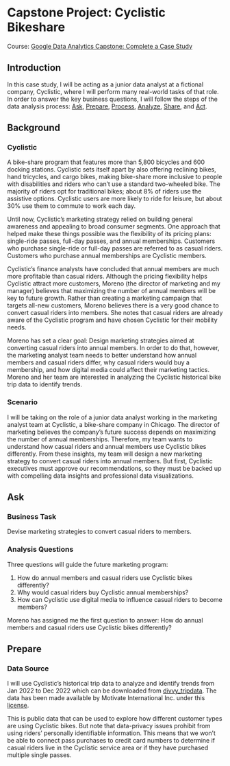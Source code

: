 # Capstone Project: Cyclistic Bikeshare
Course: [Google Data Analytics Capstone: Complete a Case Study](https://www.coursera.org/learn/google-data-analytics-capstone)
## Introduction
In this case study, I will be acting as a junior data analyst at a fictional company, Cyclistic, where I will perform many real-world tasks of that role. In order to answer the key business questions, I will follow the steps of the data analysis process: [Ask](https://github.com/NazhifAbrar/CyclisticBikeshare/blob/main/CyclisticBikeshareProject.md#ask), [Prepare](https://github.com/NazhifAbrar/CyclisticBikeshare/blob/main/CyclisticBikeshareProject.md#prepare), [Process](https://github.com/NazhifAbrar/CyclisticBikeshare/blob/main/CyclisticBikeshareProject.md#ask), [Analyze](https://github.com/NazhifAbrar/CyclisticBikeshare/blob/main/CyclisticBikeshareProject.md#ask), [Share](https://github.com/NazhifAbrar/CyclisticBikeshare/blob/main/CyclisticBikeshareProject.md#ask), and [Act](https://github.com/NazhifAbrar/CyclisticBikeshare/blob/main/CyclisticBikeshareProject.md#ask).
## Background
### Cyclistic
A bike-share program that features more than 5,800 bicycles and 600 docking stations. Cyclistic sets itself apart by also offering reclining bikes, hand tricycles, and cargo bikes, making bike-share more inclusive to people with disabilities and riders who can’t use a standard two-wheeled bike. The majority of riders opt for traditional bikes; about 8% of riders use the assistive options. Cyclistic users are more likely to ride for leisure, but about 30% use them to commute to work each day.   
  
Until now, Cyclistic’s marketing strategy relied on building general awareness and appealing to broad consumer segments. One approach that helped make these things possible was the flexibility of its pricing plans: single-ride passes, full-day passes, and annual memberships. Customers who purchase single-ride or full-day passes are referred to as casual riders. Customers who purchase annual memberships are Cyclistic members.  
  
Cyclistic’s finance analysts have concluded that annual members are much more profitable than casual riders. Although the pricing flexibility helps Cyclistic attract more customers, Moreno (the director of marketing and my manager) believes that maximizing the number of annual members will be key to future growth. Rather than creating a marketing campaign that targets all-new customers, Moreno believes there is a very good chance to convert casual riders into members. She notes that casual riders are already aware of the Cyclistic program and have chosen Cyclistic for their mobility needs.  

Moreno has set a clear goal: Design marketing strategies aimed at converting casual riders into annual members. In order to do that, however, the marketing analyst team needs to better understand how annual members and casual riders differ, why casual riders would buy a membership, and how digital media could affect their marketing tactics. Moreno and her team are interested in analyzing the Cyclistic historical bike trip data to identify trends.  

### Scenario
I will be taking on the role of a junior data analyst working in the marketing analyst team at Cyclistic, a bike-share company in Chicago. The director of marketing believes the company’s future success depends on maximizing the number of annual memberships. Therefore, my team wants to understand how casual riders and annual members use Cyclistic bikes differently. From these insights, my team will design a new marketing strategy to convert casual riders into annual members. But first, Cyclistic executives must approve our recommendations, so they must be backed up with compelling data insights and professional data visualizations.
## Ask
### Business Task
Devise marketing strategies to convert casual riders to members.
### Analysis Questions
Three questions will guide the future marketing program:  
1. How do annual members and casual riders use Cyclistic bikes differently?  
2. Why would casual riders buy Cyclistic annual memberships?  
3. How can Cyclistic use digital media to influence casual riders to become members?  

Moreno has assigned me the first question to answer: How do annual members and casual riders use Cyclistic bikes differently?
## Prepare
### Data Source
I will use Cyclistic’s historical trip data to analyze and identify trends from Jan 2022 to Dec 2022 which can be downloaded from [divvy_tripdata](https://divvy-tripdata.s3.amazonaws.com/index.html). The data has been made available by Motivate International Inc. under this [license](https://www.divvybikes.com/data-license-agreement).  
  
This is public data that can be used to explore how different customer types are using Cyclistic bikes. But note that data-privacy issues prohibit from using riders’ personally identifiable information. This means that we won’t be able to connect pass purchases to credit card numbers to determine if casual riders live in the Cyclistic service area or if they have purchased multiple single passes.
